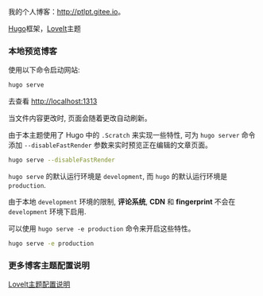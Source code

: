 我的个人博客：<http://ptlpt.gitee.io>。

[Hugo](https://gohugo.io/)框架，[LoveIt](https://github.com/dillonzq/LoveIt.git)主题

### 本地预览博客

使用以下命令启动网站:

```bash
hugo serve
```

去查看 [http://localhost:1313](http://localhost:1313)

当文件内容更改时, 页面会随着更改自动刷新。

由于本主题使用了 Hugo 中的 `.Scratch` 来实现一些特性, 可为 `hugo server` 命令添加 `--disableFastRender` 参数来实时预览正在编辑的文章页面。

```bash
hugo serve --disableFastRender
```

`hugo serve` 的默认运行环境是 `development`, 而 `hugo` 的默认运行环境是 `production`.

由于本地 `development` 环境的限制, **评论系统**, **CDN** 和 **fingerprint** 不会在 `development` 环境下启用.

可以使用 `hugo serve -e production` 命令来开启这些特性。

```bash
hugo serve -e production
```

### 更多博客主题配置说明

[LoveIt主题配置说明](https://hugoloveit.com/zh-cn/posts/)

